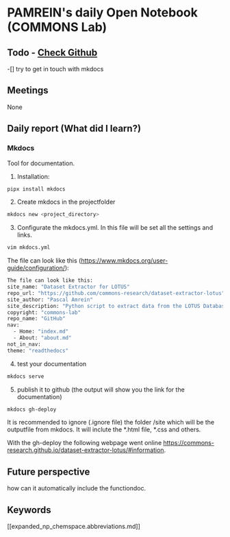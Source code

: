
# PAMREIN's daily Open Notebook (COMMONS Lab)

## Todo - [Check Github](https://github.com/orgs/commons-research/projects/2/views/1)
-[] try to get in touch with mkdocs


## Meetings
None


## Daily report (What did I learn?)

### Mkdocs
Tool for documentation.

1. Installation:
```bash
pipx install mkdocs
```

2. Create mkdocs in the projectfolder
```bash
mkdocs new <project_directory>
```

3. Configurate the mkdocs.yml. In this file will be set all the settings and links.
```bash
vim mkdocs.yml
```

The file can look like this (<https://www.mkdocs.org/user-guide/configuration/>):
```bash
The file can look like this:
site_name: "Dataset Extractor for LOTUS"
repo_url: "https://github.com/commons-research/dataset-extractor-lotus"
site_author: "Pascal Amrein"
site_description: "Python script to extract data from the LOTUS Database"
copyright: "commons-lab"
repo_name: "GitHub"
nav:
  - Home: "index.md"
  - About: "about.md"
not_in_nav:
theme: "readthedocs"
```

4. test your documentation
```bash
mkdocs serve
```

5. publish it to github (the output will show you the link for the documentation)
```bash
mkdocs gh-deploy
```

It is recommended to ignore (.ignore file) the folder /site which will be the outputfile from mkdocs. It will inclute the *.html file, *.css and others.


With the gh-deploy the following webpage went online <https://commons-research.github.io/dataset-extractor-lotus/#information>.


## Future perspective
how can it automatically include the functiondoc.


## Keywords
[[expanded_np_chemspace.abbreviations.md]]
